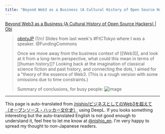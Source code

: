 ```yaml
---
title: "Beyond Web3 as a Business (A Cultural History of Open Source Hackers)"
---
```


[Beyond Web3 as a Business (A Cultural History of Open Source Hackers) | Obi](https://note.com/obi/n/n9c648fca7c9f?sub_rt=share_h)
> [obntyJP](https://x.com/obntyJP/status/1817811846457700536) (1/n) Slides from last week's #FtCTokyo where I was a speaker.  @FundingCommons
>
>  Once we move away from the business context of [[Web3]], and look at it from a long-term perspective, what could this mean in terms of [[human history]]? Looking back at the imagination of classical science fiction and past history, and connecting the dots, I aimed for a "theory of the essence of Web3. (This is a rough version with some omissions due to time constraints.)
>
>  Summary of conclusions, for busy people:
>  ![image](https://pbs.twimg.com/media/GTooKaga4AAsrlA?format=jpg&name=medium#.png)


---
This page is auto-translated from [/nishio/ビジネスとしてのWeb3を超えて（オープンソース・ハッカー文化史）](https://scrapbox.io/nishio/ビジネスとしてのWeb3を超えて（オープンソース・ハッカー文化史）) using DeepL. If you looks something interesting but the auto-translated English is not good enough to understand it, feel free to let me know at [@nishio_en](https://twitter.com/nishio_en). I'm very happy to spread my thought to non-Japanese readers.